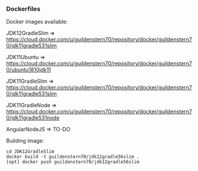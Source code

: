 ### Dockerfiles

Docker images available:

JDK12GradleSlim => 
https://cloud.docker.com/u/guildenstern70/repository/docker/guildenstern70/jdk11gradle531slim

JDK11Ubuntu => 
https://cloud.docker.com/u/guildenstern70/repository/docker/guildenstern70/ubuntu1810jdk11

JDK11GradleSlim => 
https://cloud.docker.com/u/guildenstern70/repository/docker/guildenstern70/jdk11gradle531slim

JDK11GradleNode => 
https://cloud.docker.com/u/guildenstern70/repository/docker/guildenstern70/jdk11gradle531node

AngularNodeJS =>
TO-DO

Building image:

    cd JDK12GradleSlim
    docker build -t guildenstern70/jdk12gradle56slim .
    [opt] docker push guildenstern70/jdk12gradle56slim



